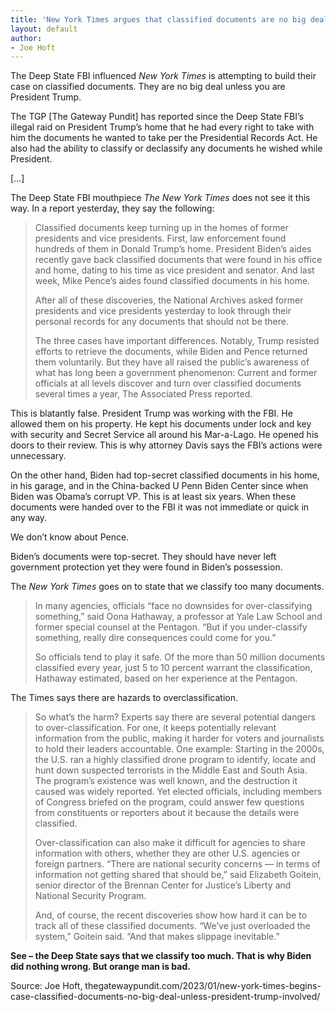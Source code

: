 ```yaml
---
title: 'New York Times argues that classified documents are no big deal unless President Trump is involved'
layout: default
author:
- Joe Hoft
---
```


The Deep State FBI influenced *New York Times* is attempting to build their case on classified documents. They are no big deal unless you are President Trump.

The TGP [The Gateway Pundit] has reported since the Deep State FBI’s illegal raid on President Trump’s home that he had every right to take with him the documents he wanted to take per the Presidential Records Act. He also had the ability to classify or declassify any documents he wished while President.

[…]

The Deep State FBI mouthpiece *The New York Times* does not see it this way. In a report yesterday, they say the following:

> Classified documents keep turning up in the homes of former presidents and vice presidents. First, law enforcement found hundreds of them in Donald Trump’s home. President Biden’s aides recently gave back classified documents that were found in his office and home, dating to his time as vice president and senator. And last week, Mike Pence’s aides found classified documents in his home.
>
> After all of these discoveries, the National Archives asked former presidents and vice presidents yesterday to look through their personal records for any documents that should not be there.
>
> The three cases have important differences. Notably, Trump resisted efforts to retrieve the documents, while Biden and Pence returned them voluntarily. But they have all raised the public’s awareness of what has long been a government phenomenon: Current and former officials at all levels discover and turn over classified documents several times a year, The Associated Press reported.

This is blatantly false. President Trump was working with the FBI. He allowed them on his property. He kept his documents under lock and key with security and Secret Service all around his Mar-a-Lago. He opened his doors to their review. This is why attorney Davis says the FBI’s actions were unnecessary.

On the other hand, Biden had top-secret classified documents in his home, in his garage, and in the China-backed U Penn Biden Center since when Biden was Obama’s corrupt VP. This is at least six years. When these documents were handed over to the FBI it was not immediate or quick in any way.

We don’t know about Pence.

Biden’s documents were top-secret. They should have never left government protection yet they were found in Biden’s possession.

The *New York Times* goes on to state that we classify too many documents.

> In many agencies, officials “face no downsides for over-classifying something,” said Oona Hathaway, a professor at Yale Law School and former special counsel at the Pentagon. “But if you under-classify something, really dire consequences could come for you.”
>
> So officials tend to play it safe. Of the more than 50 million documents classified every year, just 5 to 10 percent warrant the classification, Hathaway estimated, based on her experience at the Pentagon.

The Times says there are hazards to overclassification.

> So what’s the harm? Experts say there are several potential dangers to over-classification.
> For one, it keeps potentially relevant information from the public, making it harder for voters and journalists to hold their leaders accountable. One example: Starting in the 2000s, the U.S. ran a highly classified drone program to identify, locate and hunt down suspected terrorists in the Middle East and South Asia. The program’s existence was well known, and the destruction it caused was widely reported. Yet elected officials, including members of Congress briefed on the program, could answer few questions from constituents or reporters about it because the details were classified.
>
> Over-classification can also make it difficult for agencies to share information with others, whether they are other U.S. agencies or foreign partners. “There are national security concerns — in terms of information not getting shared that should be,” said Elizabeth Goitein, senior director of the Brennan Center for Justice’s Liberty and National Security Program.
>
> And, of course, the recent discoveries show how hard it can be to track all of these classified documents. “We’ve just overloaded the system,” Goitein said. “And that makes slippage inevitable.”

**See – the Deep State says that we classify too much. That is why Biden did nothing wrong. But orange man is bad.**

Source: Joe Hoft, thegatewaypundit.com/2023/01/new-york-times-begins-case-classified-documents-no-big-deal-unless-president-trump-involved/
